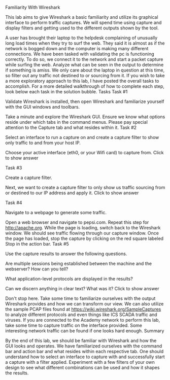Familiarity With Wireshark

This lab aims to give Wireshark a basic familiarity and utilize its graphical interface to perform traffic captures. We will spend time using capture and display filters and getting used to the different outputs shown by the tool.

A user has brought their laptop to the helpdesk complaining of unusually long load times when they try to surf the web. They said it is almost as if the network is bogged down and the computer is making many different connections. We have been tasked with validating the pc is functioning correctly. To do so, we connect it to the network and start a packet capture while surfing the web. Analyze what can be seen in the output to determine if something is amiss. We only care about the laptop in question at this time, so filter out any traffic not destined to or sourcing from it.
If you wish to take a more exploratory approach to this lab, I have posted the overall tasks to accomplish. For a more detailed walkthrough of how to complete each step, look below each task in the solution bubble.
Tasks
Task #1

Validate Wireshark is installed, then open Wireshark and familiarize yourself with the GUI windows and toolbars.

Take a minute and explore the Wireshark GUI. Ensure we know what options reside under which tabs in the command menus. Please pay special attention to the Capture tab and what resides within it.
Task #2

Select an interface to run a capture on and create a capture filter to show only traffic to and from your host IP.

Choose your active interface (eth0, or your Wifi card) to capture from.
Click to show answer

Task #3

Create a capture filter.

Next, we want to create a capture filter to only show us traffic sourcing from or destined to our IP address and apply it.
Click to show answer


Task #4

Navigate to a webpage to generate some traffic.

Open a web browser and navigate to pepsi.com. Repeat this step for http://apache.org. While the page is loading, switch back to the Wireshark window. We should see traffic flowing through our capture window. Once the page has loaded, stop the capture by clicking on the red square labeled Stop in the action bar.
Task #5

Use the capture results to answer the following questions.

Are multiple sessions being established between the machine and the webserver? How can you tell?

What application-level protocols are displayed in the results?

Can we discern anything in clear text? What was it?
Click to show answer

Don't stop here. Take some time to familiarize ourselves with the output Wireshark provides and how we can transform our view. We can also utilize the sample PCAP files found at https://wiki.wireshark.org/SampleCaptures to analyze different protocols and even things like ICS SCADA traffic and viruses. If you are connected to the Academy network to perform this lab, take some time to capture traffic on the interface provided. Some interesting network traffic can be found if one looks hard enough.
Summary

By the end of this lab, we should be familiar with Wireshark and how the GUI looks and operates. We have familiarized ourselves with the command bar and action bar and what resides within each respective tab. One should understand how to select an interface to capture with and successfully start a capture with a filter applied. Experiment with a few filters of your own design to see what different combinations can be used and how it shapes the results.

